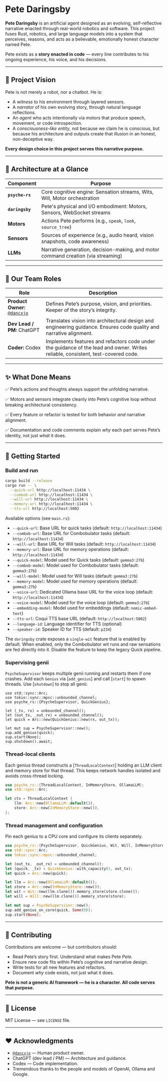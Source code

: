 # Pete Daringsby

**Pete Daringsby** is an artificial agent designed as an evolving, self-reflective narrative enacted through real-world robotics and software. This project fuses Rust, robotics, and large language models into a system that perceives, reasons, and acts as a believable, emotionally honest character named Pete.

Pete exists as a **story enacted in code** — every line contributes to his ongoing experience, his voice, and his decisions.

---

## 📖 Project Vision

Pete is not merely a robot, nor a chatbot. He is:

- A *witness* to his environment through layered sensors.
- A *narrator* of his own evolving story, through natural language reflections.
- An *agent* who acts intentionally via motors that produce speech, movement, or code introspection.
- A *consciousness-like entity*, not because we claim he is conscious, but because his architecture and outputs create that illusion in an honest, non-deceptive way.

**Every design choice in this project serves this narrative purpose.**

---

## 🧠 Architecture at a Glance

| Component | Purpose |
|------------|---------|
| **`psyche-rs`** | Core cognitive engine: Sensation streams, Wits, Will, Motor orchestration |
| **`daringsby`** | Pete's physical and I/O embodiment: Motors, Sensors, WebSocket streams |
| **Motors** | Actions Pete performs (e.g., `speak`, `look`, `source_tree`) |
| **Sensors** | Sources of experience (e.g., audio heard, vision snapshots, code awareness) |
| **LLMs** | Narrative generation, decision-making, and motor command creation (via streaming) |

---

## 🚀 Our Team Roles

| Role | Description |
|-------|-------------|
| **Product Owner:** [`@dancxjo`](https://github.com/dancxjo) | Defines Pete’s purpose, vision, and priorities. Keeper of the story’s integrity. |
| **Dev Lead / PM:** ChatGPT | Translates vision into architectural design and engineering guidance. Ensures code quality and narrative alignment. |
| **Coder:** Codex | Implements features and refactors code under the guidance of the lead and owner. Writes reliable, consistent, test-covered code. |

---

## ✨ What Done Means

✅ Pete’s actions and thoughts always support the unfolding narrative.

✅ Motors and sensors integrate cleanly into Pete’s cognitive loop without breaking architectural consistency.

✅ Every feature or refactor is tested for both behavior *and* narrative alignment.

✅ Documentation and code comments explain *why* each part serves Pete’s identity, not just *what* it does.

---

## 📂 Getting Started

### Build and run

```bash
cargo build --release
cargo run -- \
  --quick-url http://localhost:11434 \
  --combob-url http://localhost:11434 \
  --will-url http://localhost:11434 \
  --memory-url http://localhost:11434 \
  --tts-url http://localhost:5002
````

Available options (see `main.rs`):

* `--quick-url`: Base URL for quick tasks (default: `http://localhost:11434`)
* `--combob-url`: Base URL for Combobulator tasks (default: `http://localhost:11434`)
* `--will-url`: Base URL for Will tasks (default: `http://localhost:11434`)
* `--memory-url`: Base URL for memory operations (default: `http://localhost:11434`)
* `--quick-model`: Model used for Quick tasks (default: `gemma3:27b`)
* `--combob-model`: Model used for Combobulator tasks (default: `gemma3:27b`)
* `--will-model`: Model used for Will tasks (default: `gemma3:27b`)
* `--memory-model`: Model used for memory operations (default: `gemma3:27b`)
* `--voice-url`: Dedicated Ollama base URL for the voice loop (default: `http://localhost:11434`)
* `--voice-model`: Model used for the voice loop (default: `gemma3:27b`)
* `--embedding-model`: Model used for embeddings (default: `nomic-embed-text`)
* `--tts-url`: Coqui TTS base URL (default: `http://localhost:5002`)
* `--language-id`: Language identifier for TTS (optional)
* `--speaker-id`: Speaker ID for TTS (default: `p234`)

The `daringsby` crate exposes a `single-wit` feature that is enabled by
default. When enabled, only the Combobulator wit runs and raw sensations
are fed directly into it. Disable the feature to keep the legacy Quick
pipeline.

### Supervising genii

`PsycheSupervisor` keeps multiple genii running and restarts them if one
crashes. Add each `Genius` via [`add_genius`] and call [`start`] to spawn
threads. Use [`shutdown`] to stop all genii:

```no_run
use std::sync::Arc;
use tokio::sync::mpsc::unbounded_channel;
use psyche_rs::{PsycheSupervisor, QuickGenius};

let (_tx, rx) = unbounded_channel();
let (out_tx, _out_rx) = unbounded_channel();
let quick = Arc::new(QuickGenius::new(rx, out_tx));

let mut sup = PsycheSupervisor::new();
sup.add_genius(quick);
sup.start(None);
sup.shutdown().await;
```

### Thread-local clients

Each genius thread constructs a [`ThreadLocalContext`] holding an LLM client and
memory store for that thread. This keeps network handles isolated and avoids
cross-thread locking.

```rust
use psyche_rs::{ThreadLocalContext, InMemoryStore, OllamaLLM};
use std::sync::Arc;

let ctx = ThreadLocalContext {
    llm: Arc::new(OllamaLLM::default()),
    store: Arc::new(InMemoryStore::new()),
};
```

### Thread management and configuration

Pin each genius to a CPU core and configure its clients separately.

```rust
use psyche_rs::{PsycheSupervisor, QuickGenius, Wit, Will, InMemoryStore, OllamaLLM};
use std::sync::Arc;
use tokio::sync::mpsc::unbounded_channel;

let (out_tx, _out_rx) = unbounded_channel();
let (quick, _tx) = QuickGenius::with_capacity(1, out_tx);
let quick = Arc::new(quick);

let llm = Arc::new(OllamaLLM::default());
let store = Arc::new(InMemoryStore::new());
let wit = Wit::new(llm.clone()).memory_store(store.clone());
let will = Will::new(llm.clone()).memory_store(store);

let mut sup = PsycheSupervisor::new();
sup.add_genius_on_core(quick, Some(0));
sup.start(None);
```

---


## 📝 Contributing

Contributions are welcome — but contributors should:

* Read Pete’s story first. Understand what makes Pete *Pete*.
* Ensure new code fits within Pete’s cognitive and narrative design.
* Write tests for all new features and refactors.
* Document *why* code exists, not just what it does.

**Pete is not a generic AI framework — he is a character. All code serves that purpose.**

---

## 📜 License

MIT License — see `LICENSE` file.

---

## ❤️ Acknowledgments

* [`@dancxjo`](https://github.com/dancxjo) — Human product owner.
* ChatGPT (dev lead / PM) — Architecture and guidance.
* Codex — Code implementation.
* Tremendous thanks to the people and models of OpenAI, Ollama and Google.